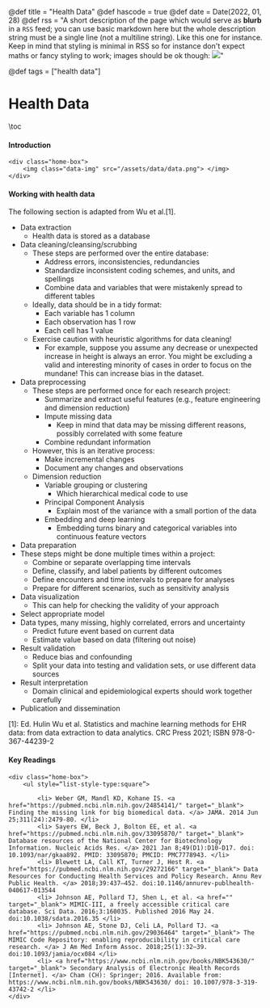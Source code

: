 @def title = "Health Data"
@def hascode = true
@def date = Date(2022, 01, 28)
@def rss = "A short description of the page which would serve as **blurb** in a `RSS` feed; you can use basic markdown here but the whole description string must be a single line (not a multiline string). Like this one for instance. Keep in mind that styling is minimal in RSS so for instance don't expect maths or fancy styling to work; images should be ok though: ![](https://upload.wikimedia.org/wikipedia/en/3/32/Rick_and_Morty_opening_credits.jpeg)"

@def tags = ["health data"]

# Health Data

\toc

#### Introduction

~~~ 
<div class="home-box">
    <img class="data-img" src="/assets/data/data.png"> </img> 
</div> 
~~~ 

#### Working with health data

The following section is adapted from Wu et al.[1].

- Data extraction
  - Health data is stored as a database
- Data cleaning/cleansing/scrubbing
  - These steps are performed over the entire database:
    - Address errors, inconsistencies, redundancies
    - Standardize inconsistent coding schemes, and units, and spellings
    - Combine data and variables that were mistakenly spread to different tables
  - Ideally, data should be in a tidy format:
    - Each variable has 1 column
    - Each observation has 1 row
    - Each cell has 1 value
  - Exercise caution with heuristic algorithms for data cleaning!
    - For example, suppose you assume any decrease or unexpected increase in height is always an error. You might be excluding a valid and interesting minority of cases in order to focus on the mundane! This can increase bias in the dataset.
- Data preprocessing
  - These steps are performed once for each research project:
    - Summarize and extract useful features (e.g., feature engineering and dimension reduction)
    - Impute missing data
      - Keep in mind that data may be missing different reasons, possibly correlated with some feature
    - Combine redundant information
  - However, this is an iterative process:
    - Make incremental changes
    - Document any changes and observations
  - Dimension reduction
    - Variable grouping or clustering
      - Which hierarchical medical code to use
    - Principal Component Analysis
      - Explain most of the variance with a small portion of the data
    - Embedding and deep learning
      - Embedding turns binary and categorical variables into continuous feature vectors
- Data preparation
 - These steps might be done multiple times within a project:
   - Combine or separate overlapping time intervals
   - Define, classify,  and label patients by different outcomes
   - Define encounters and time intervals to prepare for analyses
   - Prepare for different scenarios, such as sensitivity analysis
- Data visualization
  - This can help for checking the validity of your approach
- Select appropriate model
- Data types, many missing, highly correlated, errors and uncertainty
  - Predict future event based on current data
  - Estimate value based on data (filtering out noise)
- Result validation
  - Reduce bias and confounding
  - Split your data into testing and validation sets, or use different data sources
- Result interpretation
  - Domain clinical and epidemiological experts should work together carefully
- Publication and dissemination

[1]: Ed. Hulin Wu et al. Statistics and machine learning methods for EHR data: from data extraction to data analytics. CRC Press 2021; ISBN 978-0-367-44239-2

#### Key Readings

~~~ 
<div class="home-box">
    <ul style=“list-style-type:square”>

        <li> Weber GM, Mandl KD, Kohane IS. <a href="https://pubmed.ncbi.nlm.nih.gov/24854141/" target="_blank"> Finding the missing link for big biomedical data. </a> JAMA. 2014 Jun 25;311(24):2479-80. </li>
        <li> Sayers EW, Beck J, Bolton EE, et al. <a href="https://pubmed.ncbi.nlm.nih.gov/33095870/" target="_blank"> Database resources of the National Center for Biotechnology Information. Nucleic Acids Res. </a> 2021 Jan 8;49(D1):D10-D17. doi: 10.1093/nar/gkaa892. PMID: 33095870; PMCID: PMC7778943. </li>
        <li> Blewett LA, Call KT, Turner J, Hest R. <a href="https://pubmed.ncbi.nlm.nih.gov/29272166" target="_blank"> Data Resources for Conducting Health Services and Policy Research. Annu Rev Public Health. </a> 2018;39:437–452. doi:10.1146/annurev-publhealth-040617-013544
        <li> Johnson AE, Pollard TJ, Shen L, et al. <a href="" target="_blank"> MIMIC-III, a freely accessible critical care database. Sci Data. 2016;3:160035. Published 2016 May 24. doi:10.1038/sdata.2016.35 </li>
        <li> Johnson AE, Stone DJ, Celi LA, Pollard TJ. <a href="https://pubmed.ncbi.nlm.nih.gov/29036464" target="_blank"> The MIMIC Code Repository: enabling reproducibility in critical care research. </a> J Am Med Inform Assoc. 2018;25(1):32–39. doi:10.1093/jamia/ocx084 </li>
        <li> <a href="https://www.ncbi.nlm.nih.gov/books/NBK543630/" target="_blank"> Secondary Analysis of Electronic Health Records [Internet]. </a> Cham (CH): Springer; 2016. Available from: https://www.ncbi.nlm.nih.gov/books/NBK543630/ doi: 10.1007/978-3-319-43742-2 </li>
</div> 
~~~ 
